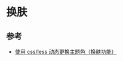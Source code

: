 # 换肤

## 参考

- [使用 css/less 动态更换主题色（换肤功能）](https://blog.csdn.net/weixin_30872671/article/details/98286899)
